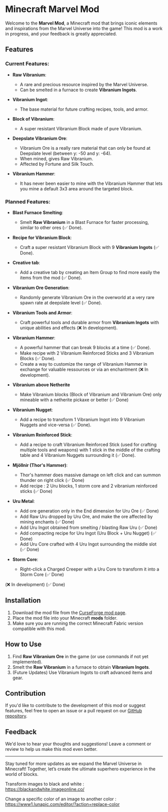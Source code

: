 # Minecraft Marvel Mod

Welcome to the **Marvel Mod**, a Minecraft mod that brings iconic elements and inspirations from the Marvel Universe into the game! This mod is a work in progress, and your feedback is greatly appreciated.

## Features
### Current Features:
- **Raw Vibranium**: 
  - A rare and precious resource inspired by the Marvel Universe.
  - Can be smelted in a furnace to create **Vibranium Ingots**.

- **Vibranium Ingot**:
  - The base material for future crafting recipes, tools, and armor.

- **Block of Vibranium**:
  - A super resistant Vibranium Block made of pure Vibranium.

- **Deepslate Vibranium Ore**:
  - Vibranium Ore is a really rare material that can only be found at Deepslate level (between y: -50 and y: -64).
  - When mined, gives Raw Vibranium.
  - Affected by Fortune and Silk Touch.

- **Vibranium Hammer**:
  - It has never been easier to mine with the Vibranium Hammer that lets you mine
    a default 3x3 area around the targeted block.


### Planned Features:
- **Blast Furnace Smelting**:
  - Smelt **Raw Vibranium** in a Blast Furnace for faster processing, similar to other ores (✅ Done).

- **Recipe for Vibranium Block**:
  - Craft a super resistant Vibranium Block with 9 **Vibranium Ingots** (✅ Done).

- **Creative tab**:
  - Add a creative tab by creating an Item Group to find more easily the items from the mod (✅ Done).

- **Vibranium Ore Generation**:
  - Randomly generate Vibranium Ore in the overworld at a very rare spawn rate at deepslate level (✅ Done).

- **Vibranium Tools and Armor**:
  - Craft powerful tools and durable armor from **Vibranium Ingots** with unique abilities and effects (❌ In development).

- **Vibranium Hammer**:
  - A powerful hammer that can break 9 blocks at a time (✅ Done).
  - Make recipe with 2 Vibranium Reinforced Sticks and 3 Vibranium Blocks (✅ Done).
  - Create a way to customize the range of Vibranium Hammer in exchange for valuable ressources or via an enchantment (❌ In development).

- **Vibranium above Netherite**
  - Make Vibranium blocks (Block of Vibranium and Vibranium Ore) only mineable with a netherite pickaxe or better (✅ Done)

- **Vibranium Nugget**:
  - Add a recipe to transform 1 Vibranium Ingot into 9 Vibranium Nuggets and vice-versa (✅ Done).

- **Vibranium Reinforced Stick**:
  - Add a recipe to craft Vibranium Reinforced Stick (used for crafting multiple tools and weapons) with
    1 stick in the middle of the crafting table and 4 Vibranium Nuggets surrounding it (✅ Done).

- **Mjöllnir (Thor's Hammer)**:
  - Thor's hammer does massive damage on left click and can summon thunder on right click (✅ Done)
  - Add recipe : 2 Uru blocks, 1 storm core and 2 vibranium reinforced sticks (✅ Done)

- **Uru Metal**:
  - Add ore generation only in the End dimension for Uru Ore (✅ Done)
  - Add Raw Uru dropped by Uru Ore, and make the ore affected by mining enchants (✅ Done)
  - Add Uru Ingot obtained from smelting / blasting Raw Uru (✅ Done)
  - Add compacting recipe for Uru Ingot (Uru Block + Uru Nugget) (✅ Done)
  - Add Uru Core crafted with 4 Uru Ingot surrounding the middle slot (✅ Done)

- **Storm Core**:
  - Right-click a Charged Creeper with a Uru Core to transform it into a Storm Core (✅ Done)


(❌ In development)
(✅ Done)

## Installation
1. Download the mod file from the [CurseForge mod page](https://legacy.curseforge.com/minecraft/mc-mods/the-marvel-mod).
2. Place the mod file into your Minecraft **mods** folder.
3. Make sure you are running the correct Minecraft Fabric version compatible with this mod.

## How to Use
1. Find **Raw Vibranium Ore** in the game (or use commands if not yet implemented).
2. Smelt the **Raw Vibranium** in a furnace to obtain **Vibranium Ingots**.
3. (Future Updates) Use Vibranium Ingots to craft advanced items and gear.

## Contribution
If you'd like to contribute to the development of this mod or suggest features, feel free to open an issue or a pull request on our [GitHub repository](https://github.com/Prolux1/MinecraftMarvelMod).

## Feedback
We'd love to hear your thoughts and suggestions! Leave a comment or review to help us make this mod even better.

---

Stay tuned for more updates as we expand the Marvel Universe in Minecraft! Together, let’s create the ultimate superhero experience in the world of blocks.


Transform images to black and white : https://blackandwhite.imageonline.co/

Change a specific color of an image to another color : https://www1.lunapic.com/editor/?action=replace-color
